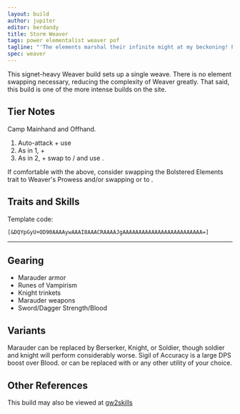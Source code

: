 ```yaml
---
layout: build
author: jupiter
editor: berdandy
title: Storm Weaver
tags: power elementalist weaver pof
tagline: "'The elements marshal their infinite might at my beckoning! Power seethes in the roiling clouds! Now, at my command -- STRIKE!'"
spec: weaver
---
```


This signet-heavy Weaver build sets up a single weave. There is no element swapping necessary, reducing the complexity of Weaver greatly. That said, this build is one of the more intense builds on the site.

## Tier Notes

Camp <span data-aw2-key="F3" data-aw2-skill="5494"></span> Mainhand and <span data-aw2-key="F1" data-aw2-skill="5492"></span> Offhand.

1. Auto-attack + use <span data-aw2-key="3" data-aw2-skill="43074"></span>
2. As in 1, + <span data-aw2-key="2" data-aw2-skill="44998"></span>
3. As in 2, + swap to <span data-aw2-key="F1" data-aw2-skill="5492"></span>/<span data-aw2-key="F3" data-aw2-skill="5494"></span> and use <span data-aw2-key="2" data-aw2-skill="45313"></span>. 

If comfortable with the above, consider swapping the Bolstered Elements trait to Weaver's Prowess and/or swapping <span data-aw2-key="8" data-aw2-skill="5570"></span> or <span data-aw2-key="9" data-aw2-skill="5571"></span> to <span data-aw2-key="8" data-aw2-skill="40183"></span>.

## Traits and Skills

Template code:

`[&DQYpGyU+OD90AAAAywAAAI8AAACRAAAAJgAAAAAAAAAAAAAAAAAAAAAAAAA=]`

---

<div
  data-armory-embed='skills'
  data-armory-ids='5503,5542,5570,5571,5666'
>
</div>
<div
  data-armory-embed='specializations'
  data-armory-ids='41,37,56'
  data-armory-41-traits='232,214,226'
  data-armory-37-traits='266,257,1511'
  data-armory-56-traits='2115,2170,2138'
>
</div>



## Gearing

- Marauder armor
- Runes of Vampirism
- Knight trinkets
- Marauder weapons
- Sword/Dagger Strength/Blood

## Variants

Marauder can be replaced by Berserker, Knight, or Soldier, though soldier and knight will perform considerably worse. Sigil of Accuracy is a large DPS boost over Blood. <span data-aw2-key="8" data-aw2-skill="5570"></span> or <span data-aw2-key="9" data-aw2-skill="5571"></span> can be replaced with <span data-aw2-key="8" data-aw2-skill="5502"></span> or any other utility of your choice. 

## Other References

This build may also be viewed at [gw2skills](http://gw2skills.net/editor/?PGgAwilZwuYYMNGJW2W+vfA-zRRYiRDzI4xofCUpA8PA-e)


